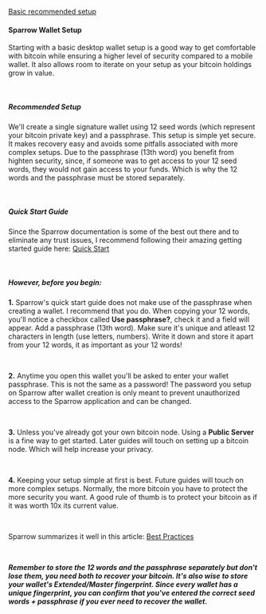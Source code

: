 [Basic recommended setup](#sparrow-basic-recommended-setup)

<h4 class="text-2xl pb-4 text-[#f7931a] font-semibold">Sparrow Wallet Setup</h4>

Starting with a basic desktop wallet setup is a good way to get comfortable with bitcoin while ensuring
a higher level of security compared to a mobile wallet. It also allows room to iterate on your setup as your bitcoin
holdings grow in value.

<br>

<h5 class="text-xl pb-2 text-[#f7931a] font-semibold">Recommended Setup</h5>

We'll create a single signature wallet using 12 seed words (which represent your bitcoin private key) and a passphrase. This setup is simple yet secure. It makes
recovery easy and avoids some pitfalls associated with more complex setups. Due to the passphrase (13th word) you
benefit from highten security, since, if someone was to get access to your 12 seed words, they would not
gain access to your funds. Which is why the 12 words and the passphrase must be stored separately. 

<br>

<h5 class="text-xl pb-2 text-[#f7931a] font-semibold">Quick Start Guide</h5>

Since the Sparrow documentation is some of the best out there and to eliminate any trust issues, 
I recommend following their amazing getting started guide here: <a class="text-[#8cb4ff] underline-offset-auto font-semibold" href="https://sparrowwallet.com/docs/quick-start.html" target="_blank" rel="noopener noreferrer">Quick Start</a>


<br>

<h5 class="text-xl pb-2 text-[#f7931a] font-semibold">However, before you begin:</h5>

**1\.** Sparrow's quick start guide does not make use of the passphrase when creating a wallet. I recommend that you do. When copying your 12 words, you'll notice a checkbox called
**Use passphrase?**, check it and a field will appear. Add a passphrase (13th word). Make sure it's unique and atleast 12 characters in length
(use letters, numbers). Write it down and store it apart from your 12 words, it as important as your 12 words!

<br>

**2\.** Anytime you open this wallet you'll be asked to enter your wallet passphrase. This is not the same as a password! The password you setup on Sparrow 
after wallet creation is only meant to prevent unauthorized access to the Sparrow application and can be changed. 

<br>

**3\.** Unless you've already got your own bitcoin node. Using a **Public Server** is a fine way to get started. Later guides will touch on setting up a bitcoin node. Which
will help increase your privacy.

<br>

**4\.** Keeping your setup simple at first is best. Future guides will touch on more complex setups. 
    Normally, the more bitcoin you have to protect the more security you want. A good rule of thumb is to protect your bitcoin as if it was worth 10x its current value.

<br>

Sparrow summarizes it well in this article:
<a class="text-[#8cb4ff] underline-offset-auto font-semibold" href="https://sparrowwallet.com/docs/best-practices.html#summary" target="_blank" rel="noopener noreferrer">Best Practices</a>

<br>

***Remember to store the 12 words and the passphrase separately but don't lose them, you need both to recover your bitcoin. It's also wise to store your wallet's Extended/Master
fingerprint. Since every wallet has a unique fingerprint, you can confirm that you've entered the correct seed words + passphrase if you ever need to recover
the wallet.***

